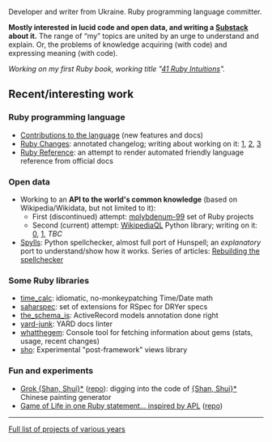 Developer and writer from Ukraine. Ruby programming language committer.

**Mostly interested in lucid code and open data, and writing a [Substack](https://zverok.substack.com/) about it.** The range of “my” topics are united by an urge to understand and explain. Or, the problems of knowledge acquiring (with code) and expressing meaning (with code).

_Working on my first Ruby book, working title "[41 Ruby Intuitions](https://zverok.space/writing/#ruby-intuitions)"._

## Recent/interesting work

### Ruby programming language

* [Contributions to the language](https://zverok.space/ruby.html) (new features and docs)
* [Ruby Changes](https://rubyreferences.github.io/rubychanges/): annotated changelog; writing about working on it: [1](https://zverok.substack.com/p/what-you-can-learn-by-merely-writing), [2](https://zverok.substack.com/p/following-the-programming-language), [3](https://zverok.substack.com/p/programming-language-evolution-with)
* [Ruby Reference](https://rubyreferences.github.io/rubyref/): an attempt to render automated friendly language reference from official docs

### Open data

* Working to an **API to the world's common knowledge** (based on Wikipedia/Wikidata, but not limited to it):
  * First (discontinued) attempt: [molybdenum-99](https://github.com/molybdenum-99) set of Ruby projects
  * Second (current) attempt: [WikipediaQL](https://github.com/zverok/wikipedia_ql) Python library; writing on it: [0](https://zverok.substack.com/p/wikipedia), [1](https://zverok.substack.com/p/wikipediaql-1), _TBC_
* [Spylls](https://github.com/zverok/spylls): Python spellchecker, almost full port of Hunspell; an _explanatory_ port to understand/show how it works. Series of articles: [Rebuilding the spellchecker](https://zverok.space/spellchecker.html)

### Some Ruby libraries

* [time_calc](https://github.com/zverok/time_calc): idiomatic, no-monkeypatching Time/Date math
* [saharspec](https://github.com/zverok/saharspec): set of extensions for RSpec for DRYer specs
* [the_schema_is](https://github.com/zverok/the_schema_is): ActiveRecord models annotation done right
* [yard-junk](https://github.com/zverok/yard-junk): YARD docs linter
* [whatthegem](https://github.com/zverok/whatthegem): Console tool for fetching information about gems (stats, usage, recent changes)
* [sho](https://github.com/zverok/sho): Experimental "post-framework" views library

### Fun and experiments

* [Grok {Shan, Shui}\*](https://zverok.substack.com/p/grok-shan-shui) ([repo](https://github.com/zverok/grok-shan-shui)): digging into the code of [{Shan, Shui}\*](https://github.com/LingDong-/shan-shui-inf) Chinese painting generator
* [Game of Life in one Ruby statement... inspired by APL](https://zverok.space/blog/2020-05-16-ruby-as-apl.html) ([repo](https://github.com/zverok/ruby_as_apl))

---
[Full list of projects of various years](https://zverok.space/projects/)
